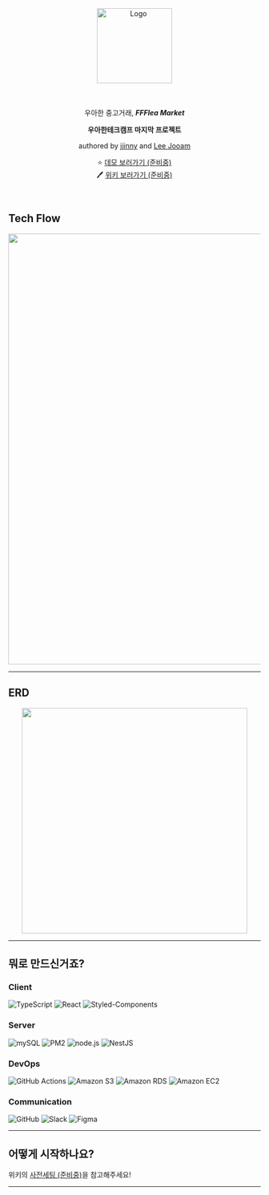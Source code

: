 <div align="center">
  <img width="150" alt="Logo" src="https://user-images.githubusercontent.com/22493971/187073491-e734a0ac-4a68-44e4-84a5-9ddd6ea7bc61.png">
</div>



<div align="center">
  <br />
  <br />
  <p>우아한 중고거래, <b><i>FFFlea Market</i></b></p>
  <p>
    <b>우아한테크캠프 마지막 프로젝트</b> 
    <div>
        <span>authored by</span>
        <a href="https://github.com/KimKwon">jjinny</a> 
        <span> and </span>
        <a href="https://github.com/ja960508">Lee Jooam</a>
    </div>  
  </p>

  <span>⭐️ </span>
  <a href="http://3.38.100.23/">데모 보러가기 (준비중)</a>
  <br />
  <span>:pen: </span>
  <a href="https://github.com/woowa-techcamp-2022/web-fleamarket-6/wiki">위키 보러가기 (준비중)</a>
</div>

<br>


## Tech Flow

<div align="center">
  <img src="https://user-images.githubusercontent.com/22493971/187073861-c68f2418-5c45-4bfc-9619-8acebac76af8.png" width="860" />
</div>


---

## ERD

<div align="center">
  <img src="https://user-images.githubusercontent.com/22493971/187073850-d82c65f4-6f77-4f5b-ae76-6dcf8d120e8f.png" width="450" />
</div>


---

## 뭐로 만드신거죠?

### Client
![TypeScript](https://img.shields.io/badge/typescript-%23007ACC.svg?style=for-the-badge&logo=typescript&logoColor=white)
![React](https://img.shields.io/badge/react-%2320232a.svg?style=for-the-badge&logo=react&logoColor=%2361DAFB)
![Styled-Components](https://img.shields.io/badge/styled--components-%23DB7093.svg?style=for-the-badge&logo=styled-components&logoColor=white)


### Server
![mySQL](https://img.shields.io/badge/MySQL-005C84?style=for-the-badge&logo=mysql&logoColor=white)
![PM2](https://img.shields.io/static/v1?style=for-the-badge&message=PM2&color=2B037A&logo=PM2&logoColor=FFFFFF&label=)
![node.js](https://img.shields.io/badge/Node.js-43853D?style=for-the-badge&logo=node.js&logoColor=white)
![NestJS](https://img.shields.io/badge/NestJS-%2320232a.svg?style=for-the-badge&logo=NestJS&logoColor=%23E0234E)


### DevOps
![GitHub Actions](https://img.shields.io/static/v1?style=for-the-badge&message=GitHub+Actions&color=2088FF&logo=GitHub+Actions&logoColor=FFFFFF&label=)
![Amazon S3](https://img.shields.io/static/v1?style=for-the-badge&message=Amazon+S3&color=569A31&logo=Amazon+S3&logoColor=FFFFFF&label=)
![Amazon RDS](https://img.shields.io/static/v1?style=for-the-badge&message=Amazon+RDS&color=527FFF&logo=Amazon+RDS&logoColor=FFFFFF&label=)
![Amazon EC2](https://img.shields.io/static/v1?style=for-the-badge&message=Amazon+EC2&color=222222&logo=Amazon+EC2&logoColor=FF9900&label=)


### Communication
![GitHub](https://img.shields.io/static/v1?style=for-the-badge&message=GitHub&color=181717&logo=GitHub&logoColor=FFFFFF&label=)
![Slack](https://img.shields.io/static/v1?style=for-the-badge&message=Slack&color=4A154B&logo=Slack&logoColor=FFFFFF&label=)
![Figma](https://img.shields.io/static/v1?style=for-the-badge&message=Figma&color=F24E1E&logo=Figma&logoColor=FFFFFF&label=)


---

## 어떻게 시작하나요?

위키의 [사전세팅 (준비중)]()을 참고해주세요!


---
